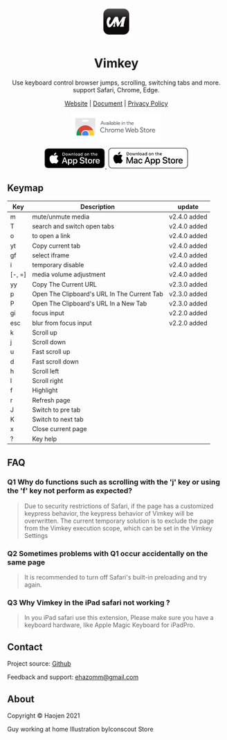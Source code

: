
<p align="center">
  <img src="https://github.com/Haojen/vimkey/blob/main/src/assets/logo.png" width="74px">
</p>
<h1 align="center"> 
  <strong>Vimkey</strong>
</h1> 
<p align="center">
  Use keyboard control browser jumps, scrolling, switching tabs and more. support Safari, Chrome, Edge.
</p>
<p align="center">
  <a href="https://haojen.github.io/vimkey">Website</a> | <a href="https://haojen.github.io/vimkey/#/support">Document</a> | <a href="https://haojen.github.io/vimkey/#/privacy">Privacy Policy</a>
</p>

<p align="center">
<a href="https://chrome.google.com/webstore/detail/vimkey/eeeandejdamjifbgmmmmonggidbccnnj">
    <img src="src/assets/chrome-webstore.svg" width="210">
</a>
</p>

<p align="center">
<a href="https://itunes.apple.com/app/id1585682577">
    <img src="src/assets/Download_on_the_App_Store_Badge_US-UK_RGB_blk_092917.svg" width="140">
</a>
<a href="https://itunes.apple.com/app/id1585682577" class="ml-6">
    <img src="src/assets/Download_on_the_Mac_App_Store_Badge_US-UK_RGB_wht_092917.svg" width="184" style="margin-left: 4px;">
</a>
</p>

## Keymap


| Key   | Description             | update       |
|-------|-------------------------|--------------|
| m | mute/unmute media | v2.4.0 added |
| T | search and switch open tabs | v2.4.0 added |
| o | to open a link | v2.4.0 added |
| yt | Copy current tab | v2.4.0 added |
| gf | select iframe | v2.4.0 added |
| i | temporary disable | v2.4.0 added |
| [-, =]| media volume adjustment | v2.4.0 added |
| yy    | Copy The Current URL  | v2.3.0 added |
| p    | Open The Clipboard's URL In The Current Tab | v2.3.0 added |
| P    | Open The Clipboard's URL In a New Tab  | v2.3.0 added |
| gi    | focus input             | v2.2.0 added |
| esc   | blur from focus input   | v2.2.0 added |
| k     | Scroll up               |
| j     | Scroll down             |
| u     | Fast scroll up          |
| d     | Fast scroll down        |
| h     | Scroll left             |
| l     | Scroll right            |
| f     | Highlight               |
| r     | Refresh page            |
| J     | Switch to pre tab       |
| K     | Switch to next tab      |
| x     | Close current page      |
| ?     | Key help                |

## FAQ
### Q1 Why do functions such as scrolling with the 'j' key or using the 'f' key not perform as expected?
> Due to security restrictions of Safari, if the page has a customized keypress behavior, the keypress behavior of Vimkey will be overwritten.
> The current temporary solution is to exclude the page from the Vimkey execution scope, which can be set in the Vimkey Settings

### Q2 Sometimes problems with Q1 occur accidentally on the same page
> It is recommended to turn off Safari's built-in preloading and try again.


### Q3 Why Vimkey in the iPad safari not working ?
> In you iPad safari use this extension, 
> Please make sure you have a keyboard hardware, like Apple Magic Keyboard for iPadPro.


## Contact
Project source: [Github](https://github.com/haojen/vimkey)

Feedback and support: <a href="mailto:ehazomm@gmail.com">ehazomm@gmail.com</a>

## About
Copyright © Haojen 2021

Guy working at home Illustration byIconscout Store
